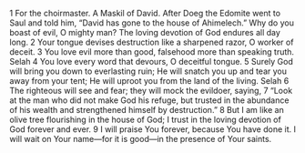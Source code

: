1	For the choirmaster. A Maskil of David. After Doeg the Edomite went to Saul and told him, “David has gone to the house of Ahimelech.” Why do you boast of evil, O mighty man? The loving devotion of God endures all day long.
2	Your tongue devises destruction like a sharpened razor, O worker of deceit.
3	You love evil more than good, falsehood more than speaking truth. Selah
4	You love every word that devours, O deceitful tongue.
5	Surely God will bring you down to everlasting ruin; He will snatch you up and tear you away from your tent; He will uproot you from the land of the living. Selah
6	The righteous will see and fear; they will mock the evildoer, saying,
7	“Look at the man who did not make God his refuge, but trusted in the abundance of his wealth and strengthened himself by destruction.”
8	But I am like an olive tree flourishing in the house of God; I trust in the loving devotion of God forever and ever.
9	I will praise You forever, because You have done it. I will wait on Your name—for it is good—in the presence of Your saints.